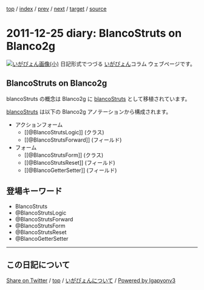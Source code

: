 [top](../index.html) 
 / [index](index.html) 
 / [prev](ig111224.html) 
 / [next](ig111227.html) 
 / [target](https://igapyon.github.io/diary/2011/ig111225.html) 
 / [source](https://github.com/igapyon/diary/blob/master/2011/ig111225.src.md) 

2011-12-25 diary: BlancoStruts on Blanco2g
=====================================================================================================
[![いがぴょん画像(小)](https://igapyon.github.io/diary/images/iga200306s.jpg "いがぴょん")](https://igapyon.github.io/diary/memo/memoigapyon.html) 日記形式でつづる [いがぴょん](https://igapyon.github.io/diary/memo/memoigapyon.html)コラム ウェブページです。

## BlancoStruts on Blanco2g

blancoStruts の概念は Blanco2g に [blancoStruts](http://www.igapyon.jp/blanco/blancostruts.html) として移植されています。

[blancoStruts](http://www.igapyon.jp/blanco/blancostruts.html) は以下の Blanco2g アノテーションから構成されます。

* アクションフォーム
  * [[@BlancoStrutsLogic]] (クラス)
  * [[@BlancoStrutsForward]] (フィールド)
* フォーム
  * [[@BlancoStrutsForm]] (クラス)
  * [[@BlancoStrutsReset]] (フィールド)
  * [[@BlancoGetterSetter]] (フィールド)

## 登場キーワード

* BlancoStruts
* @BlancoStrutsLogic
* @BlancoStrutsForward
* @BlancoStrutsForm
* @BlancoStrutsReset
* @BlancoGetterSetter

----------------------------------------------------------------------------------------------------

## この日記について

[Share on Twitter](https://twitter.com/intent/tweet?hashtags=igapyon%2Cdiary%2C%E3%81%84%E3%81%8C%E3%81%B4%E3%82%87%E3%82%93%2CBlancoStruts%2C%40BlancoStrutsLogic%2C%40BlancoStrutsForward%2C%40BlancoStrutsForm%2C%40BlancoStrutsReset%2C%40BlancoGetterSetter&text=BlancoStruts+on+Blanco2g&url=https%3A%2F%2Figapyon.github.io%2Fdiary%2F2011%2Fig111225.html) / [top](../index.html) / [いがぴょんについて](https://igapyon.github.io/diary/memo/memoigapyon.html) / [Powered by Igapyonv3](https://github.com/igapyon/igapyonv3)

